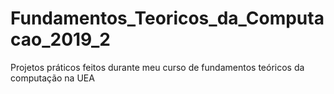 # Fundamentos_Teoricos_da_Computacao_2019_2
Projetos práticos feitos durante meu curso de fundamentos teóricos da computação na UEA
